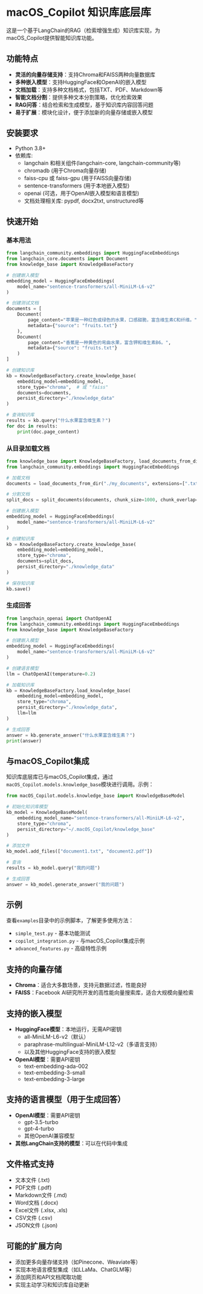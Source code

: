 # macOS_Copilot 知识库底层库

这是一个基于LangChain的RAG（检索增强生成）知识库实现，为macOS_Copilot提供智能知识库功能。

## 功能特点

- **灵活的向量存储支持**：支持Chroma和FAISS两种向量数据库
- **多种嵌入模型**：支持HuggingFace和OpenAI的嵌入模型
- **文档加载**：支持多种文档格式，包括TXT、PDF、Markdown等
- **智能文档分割**：提供多种文本分割策略，优化检索效果
- **RAG问答**：结合检索和生成模型，基于知识库内容回答问题
- **易于扩展**：模块化设计，便于添加新的向量存储或嵌入模型

## 安装要求

- Python 3.8+
- 依赖库:
  - langchain 和相关组件(langchain-core, langchain-community等)
  - chromadb (用于Chroma向量存储)
  - faiss-cpu 或 faiss-gpu (用于FAISS向量存储)
  - sentence-transformers (用于本地嵌入模型)
  - openai (可选，用于OpenAI嵌入模型和语言模型)
  - 文档处理相关库: pypdf, docx2txt, unstructured等

## 快速开始

### 基本用法

```python
from langchain_community.embeddings import HuggingFaceEmbeddings
from langchain_core.documents import Document
from knowledge_base import KnowledgeBaseFactory

# 创建嵌入模型
embedding_model = HuggingFaceEmbeddings(
    model_name="sentence-transformers/all-MiniLM-L6-v2"
)

# 创建测试文档
documents = [
    Document(
        page_content="苹果是一种红色或绿色的水果，口感甜脆，富含维生素C和纤维。",
        metadata={"source": "fruits.txt"}
    ),
    Document(
        page_content="香蕉是一种黄色的弯曲水果，富含钾和维生素B6。",
        metadata={"source": "fruits.txt"}
    )
]

# 创建知识库
kb = KnowledgeBaseFactory.create_knowledge_base(
    embedding_model=embedding_model,
    store_type="chroma",  # 或 "faiss"
    documents=documents,
    persist_directory="./knowledge_data"
)

# 查询知识库
results = kb.query("什么水果富含维生素？")
for doc in results:
    print(doc.page_content)
```

### 从目录加载文档

```python
from knowledge_base import KnowledgeBaseFactory, load_documents_from_dir, split_documents
from langchain_community.embeddings import HuggingFaceEmbeddings

# 加载文档
documents = load_documents_from_dir("./my_documents", extensions=[".txt", ".pdf", ".md"])

# 分割文档
split_docs = split_documents(documents, chunk_size=1000, chunk_overlap=200)

# 创建嵌入模型
embedding_model = HuggingFaceEmbeddings(
    model_name="sentence-transformers/all-MiniLM-L6-v2"
)

# 创建知识库
kb = KnowledgeBaseFactory.create_knowledge_base(
    embedding_model=embedding_model,
    store_type="chroma",
    documents=split_docs,
    persist_directory="./knowledge_data"
)

# 保存知识库
kb.save()
```

### 生成回答

```python
from langchain_openai import ChatOpenAI
from langchain_community.embeddings import HuggingFaceEmbeddings
from knowledge_base import KnowledgeBaseFactory

# 创建嵌入模型
embedding_model = HuggingFaceEmbeddings(
    model_name="sentence-transformers/all-MiniLM-L6-v2"
)

# 创建语言模型
llm = ChatOpenAI(temperature=0.2)

# 加载知识库
kb = KnowledgeBaseFactory.load_knowledge_base(
    embedding_model=embedding_model,
    store_type="chroma",
    persist_directory="./knowledge_data",
    llm=llm
)

# 生成回答
answer = kb.generate_answer("什么水果富含维生素？")
print(answer)
```

## 与macOS_Copilot集成

知识库底层库已与macOS_Copilot集成，通过`macOS_Copilot.models.knowledge_base`模块进行调用。示例：

```python
from macOS_Copilot.models.knowledge_base import KnowledgeBaseModel

# 初始化知识库模型
kb_model = KnowledgeBaseModel(
    embedding_model_name="sentence-transformers/all-MiniLM-L6-v2",
    store_type="chroma",
    persist_directory="~/.macOS_Copilot/knowledge_base"
)

# 添加文件
kb_model.add_files(["document1.txt", "document2.pdf"])

# 查询
results = kb_model.query("我的问题")

# 生成回答
answer = kb_model.generate_answer("我的问题")
```

## 示例

查看`examples`目录中的示例脚本，了解更多使用方法：

- `simple_test.py` - 基本功能测试
- `copilot_integration.py` - 与macOS_Copilot集成示例
- `advanced_features.py` - 高级特性示例

## 支持的向量存储

- **Chroma**：适合大多数场景，支持元数据过滤，性能良好
- **FAISS**：Facebook AI研究所开发的高性能向量搜索库，适合大规模向量检索

## 支持的嵌入模型

- **HuggingFace模型**：本地运行，无需API密钥
  - all-MiniLM-L6-v2（默认）
  - paraphrase-multilingual-MiniLM-L12-v2（多语言支持）
  - 以及其他HuggingFace支持的嵌入模型
- **OpenAI模型**：需要API密钥
  - text-embedding-ada-002
  - text-embedding-3-small
  - text-embedding-3-large

## 支持的语言模型（用于生成回答）

- **OpenAI模型**：需要API密钥
  - gpt-3.5-turbo
  - gpt-4-turbo
  - 其他OpenAI兼容模型
- **其他LangChain支持的模型**：可以在代码中集成

## 文件格式支持

- 文本文件 (.txt)
- PDF文件 (.pdf)
- Markdown文件 (.md)
- Word文档 (.docx)
- Excel文件 (.xlsx, .xls)
- CSV文件 (.csv)
- JSON文件 (.json)

## 可能的扩展方向

- 添加更多向量存储支持（如Pinecone、Weaviate等）
- 实现本地语言模型集成（如LLaMa、ChatGLM等）
- 添加网页和API文档爬取功能
- 实现主动学习和知识库自动更新 